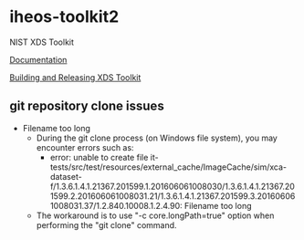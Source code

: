 # iheos-toolkit2
NIST XDS Toolkit

[Documentation](https://github.com/usnistgov/iheos-toolkit2/wiki/Home)

[Building and Releasing XDS Toolkit](https://github.com/usnistgov/iheos-toolkit2/wiki/Building-and-Releasing)

## git repository clone issues

* Filename too long
  * During the git clone process (on Windows file system), you may encounter errors such as:
    * error: unable to create file it-tests/src/test/resources/external_cache/ImageCache/sim/xca-dataset-f/1.3.6.1.4.1.21367.201599.1.201606061008030/1.3.6.1.4.1.21367.201599.2.201606061008031.21/1.3.6.1.4.1.21367.201599.3.201606061008031.37/1.2.840.10008.1.2.4.90: Filename too long
  * The workaround is to use "-c core.longPath=true" option when performing the "git clone" command. 
